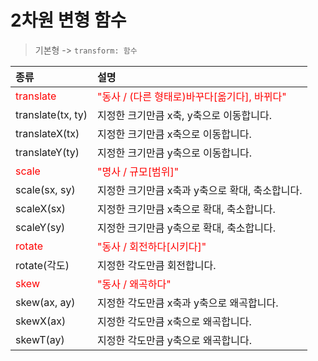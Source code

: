 # 2차원 변형 함수

> 기본형 -> `transform: 함수`

| 종류                                     | 설명                                                                        |
| :--------------------------------------- | :-------------------------------------------------------------------------- |
| <span style="color:red">translate</span> | <span style="color:red">"동사 / (다른 형태로)바꾸다[옮기다], 바뀌다"</span> |
| translate(tx, ty)                        | 지정한 크기만큼 x축, y축으로 이동합니다.                                    |
| translateX(tx)                           | 지정한 크기만큼 x축으로 이동합니다.                                         |
| translateY(ty)                           | 지정한 크기만큼 y축으로 이동합니다.                                         |
| <span style="color:red">scale</span>     | <span style="color:red">"명사 / 규모[범위]"</span>                          |
| scale(sx, sy)                            | 지정한 크기만큼 x축과 y축으로 확대, 축소합니다.                             |
| scaleX(sx)                               | 지정한 크기만큼 x축으로 확대, 축소합니다.                                   |
| scaleY(sy)                               | 지정한 크기만큼 y축으로 확대, 축소합니다.                                   |
| <span style="color:red">rotate</span>    | <span style="color:red">"동사 / 회전하다[시키다]"</span>                    |
| rotate(각도)                             | 지정한 각도만큼 회전합니다.                                                 |
| <span style="color:red">skew</span>      | <span style="color:red">"동사 / 왜곡하다"</span>                            |
| skew(ax, ay)                             | 지정한 각도만큼 x축과 y축으로 왜곡합니다.                                   |
| skewX(ax)                                | 지정한 각도만큼 x축으로 왜곡합니다.                                         |
| skewT(ay)                                | 지정한 각도만큼 y축으로 왜곡합니다.                                         |
